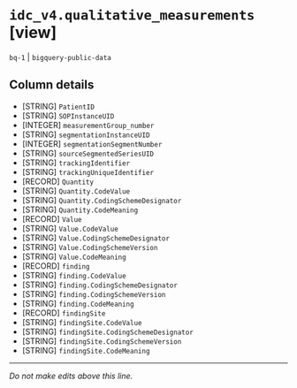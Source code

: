 # `idc_v4.qualitative_measurements` [view]
`bq-1` | `bigquery-public-data`

## Column details
* [STRING]    `PatientID`
* [STRING]    `SOPInstanceUID`
* [INTEGER]   `measurementGroup_number`
* [STRING]    `segmentationInstanceUID`
* [INTEGER]   `segmentationSegmentNumber`
* [STRING]    `sourceSegmentedSeriesUID`
* [STRING]    `trackingIdentifier`
* [STRING]    `trackingUniqueIdentifier`
* [RECORD]    `Quantity`
* [STRING]    `Quantity.CodeValue`
* [STRING]    `Quantity.CodingSchemeDesignator`
* [STRING]    `Quantity.CodeMeaning`
* [RECORD]    `Value`
* [STRING]    `Value.CodeValue`
* [STRING]    `Value.CodingSchemeDesignator`
* [STRING]    `Value.CodingSchemeVersion`
* [STRING]    `Value.CodeMeaning`
* [RECORD]    `finding`
* [STRING]    `finding.CodeValue`
* [STRING]    `finding.CodingSchemeDesignator`
* [STRING]    `finding.CodingSchemeVersion`
* [STRING]    `finding.CodeMeaning`
* [RECORD]    `findingSite`
* [STRING]    `findingSite.CodeValue`
* [STRING]    `findingSite.CodingSchemeDesignator`
* [STRING]    `findingSite.CodingSchemeVersion`
* [STRING]    `findingSite.CodeMeaning`

-------------------------------------------------------------------------------
*Do not make edits above this line.*
